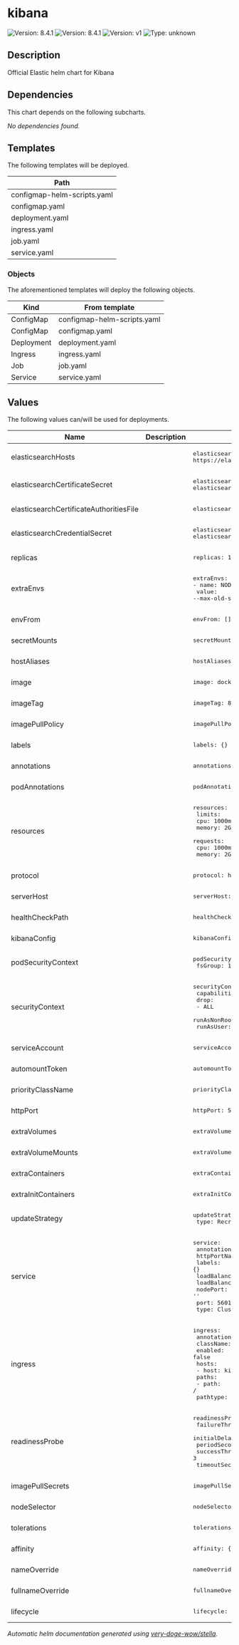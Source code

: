 <!-- markdownlint-disable MD013 -->
<!-- markdownlint-disable MD033 -->

# kibana
![Version: 8.4.1](https://img.shields.io/badge/Version-8.4.1-informational?style=flat-square) ![Version: 8.4.1](https://img.shields.io/badge/appVersion-8.4.1-informational?style=flat-square) ![Version: v1](https://img.shields.io/badge/apiVersion-v1-informational?style=flat-square) ![Type: unknown](https://img.shields.io/badge/Type-unknown-informational?style=flat-square) 

## Description
Official Elastic helm chart for Kibana

## Dependencies
This chart depends on the following subcharts.

*No dependencies found.*

## Templates
The following templates will be deployed.

| Path |
|---| 
| configmap-helm-scripts.yaml |
| configmap.yaml |
| deployment.yaml |
| ingress.yaml |
| job.yaml |
| service.yaml |


### Objects
The aforementioned templates will deploy the following objects.

| Kind | From template |
|---|---| 
| ConfigMap | configmap-helm-scripts.yaml |
| ConfigMap | configmap.yaml |
| Deployment | deployment.yaml |
| Ingress | ingress.yaml |
| Job | job.yaml |
| Service | service.yaml |


## Values
The following values can/will be used for deployments.

| Name | Description | Default | Example |
|---|---|---|---| 
| elasticsearchHosts |  | <pre>elasticsearchHosts: https://elasticsearch-master:9200<br></pre> |  |
| elasticsearchCertificateSecret |  | <pre>elasticsearchCertificateSecret: elasticsearch-master-certs<br></pre> |  |
| elasticsearchCertificateAuthoritiesFile |  | <pre>elasticsearchCertificateAuthoritiesFile: ca.crt<br></pre> |  |
| elasticsearchCredentialSecret |  | <pre>elasticsearchCredentialSecret: elasticsearch-master-credentials<br></pre> |  |
| replicas |  | <pre>replicas: 1<br></pre> |  |
| extraEnvs |  | <pre>extraEnvs:<br>- name: NODE_OPTIONS<br>  value: --max-old-space-size=1800<br></pre> |  |
| envFrom |  | <pre>envFrom: []<br></pre> |  |
| secretMounts |  | <pre>secretMounts: []<br></pre> |  |
| hostAliases |  | <pre>hostAliases: []<br></pre> |  |
| image |  | <pre>image: docker.elastic.co/kibana/kibana<br></pre> |  |
| imageTag |  | <pre>imageTag: 8.4.1<br></pre> |  |
| imagePullPolicy |  | <pre>imagePullPolicy: IfNotPresent<br></pre> |  |
| labels |  | <pre>labels: {}<br></pre> |  |
| annotations |  | <pre>annotations: {}<br></pre> |  |
| podAnnotations |  | <pre>podAnnotations: {}<br></pre> |  |
| resources |  | <pre>resources:<br>  limits:<br>    cpu: 1000m<br>    memory: 2Gi<br>  requests:<br>    cpu: 1000m<br>    memory: 2Gi<br></pre> |  |
| protocol |  | <pre>protocol: http<br></pre> |  |
| serverHost |  | <pre>serverHost: 0.0.0.0<br></pre> |  |
| healthCheckPath |  | <pre>healthCheckPath: /app/kibana<br></pre> |  |
| kibanaConfig |  | <pre>kibanaConfig: {}<br></pre> |  |
| podSecurityContext |  | <pre>podSecurityContext:<br>  fsGroup: 1000<br></pre> |  |
| securityContext |  | <pre>securityContext:<br>  capabilities:<br>    drop:<br>    - ALL<br>  runAsNonRoot: true<br>  runAsUser: 1000<br></pre> |  |
| serviceAccount |  | <pre>serviceAccount: ''<br></pre> |  |
| automountToken |  | <pre>automountToken: true<br></pre> |  |
| priorityClassName |  | <pre>priorityClassName: ''<br></pre> |  |
| httpPort |  | <pre>httpPort: 5601<br></pre> |  |
| extraVolumes |  | <pre>extraVolumes: []<br></pre> |  |
| extraVolumeMounts |  | <pre>extraVolumeMounts: []<br></pre> |  |
| extraContainers |  | <pre>extraContainers: []<br></pre> |  |
| extraInitContainers |  | <pre>extraInitContainers: []<br></pre> |  |
| updateStrategy |  | <pre>updateStrategy:<br>  type: Recreate<br></pre> |  |
| service |  | <pre>service:<br>  annotations: {}<br>  httpPortName: http<br>  labels: {}<br>  loadBalancerIP: ''<br>  loadBalancerSourceRanges: []<br>  nodePort: ''<br>  port: 5601<br>  type: ClusterIP<br></pre> |  |
| ingress |  | <pre>ingress:<br>  annotations: {}<br>  className: nginx<br>  enabled: false<br>  hosts:<br>  - host: kibana-example.local<br>    paths:<br>    - path: /<br>  pathtype: ImplementationSpecific<br></pre> |  |
| readinessProbe |  | <pre>readinessProbe:<br>  failureThreshold: 3<br>  initialDelaySeconds: 10<br>  periodSeconds: 10<br>  successThreshold: 3<br>  timeoutSeconds: 5<br></pre> |  |
| imagePullSecrets |  | <pre>imagePullSecrets: []<br></pre> |  |
| nodeSelector |  | <pre>nodeSelector: {}<br></pre> |  |
| tolerations |  | <pre>tolerations: []<br></pre> |  |
| affinity |  | <pre>affinity: {}<br></pre> |  |
| nameOverride |  | <pre>nameOverride: ''<br></pre> |  |
| fullnameOverride |  | <pre>fullnameOverride: ''<br></pre> |  |
| lifecycle |  | <pre>lifecycle: {}<br></pre> |  |


*Automatic helm documentation generated using [very-doge-wow/stella](https://github.com/very-doge-wow/stella).*

